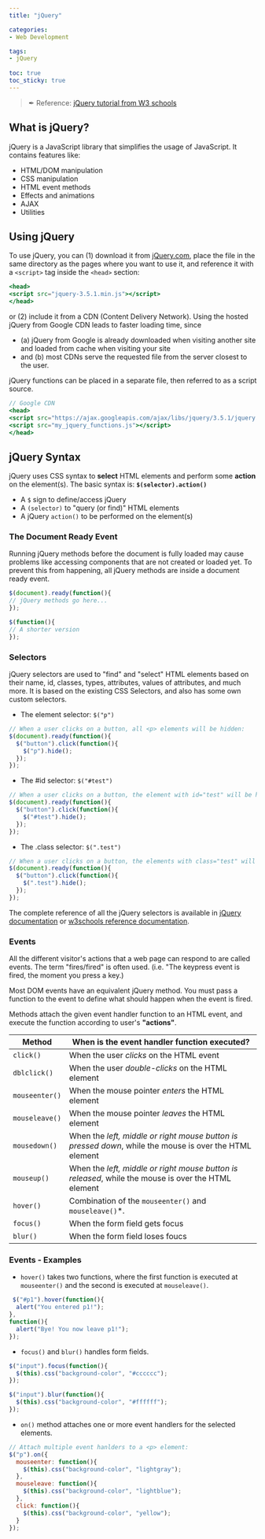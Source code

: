 ```yaml
---
title: "jQuery"

categories: 
- Web Development

tags:
- jQuery
  
toc: true
toc_sticky: true
---
```


> ✒ Reference: [jQuery tutorial from W3 schools](https://www.w3schools.com/jquERy/default.asp)

## What is jQuery?

jQuery is a JavaScript library that simplifies the usage of JavaScript. It contains features like:

- HTML/DOM manipulation
- CSS manipulation
- HTML event methods
- Effects and animations
- AJAX
- Utilities

## Using jQuery

To use jQuery, you can (1) download it from [jQuery.com](https://jquery.com/download/), place the file in the same directory as the pages where you want to use it, and reference it with a `<script>` tag inside the `<head>` section:

```jsx
<head>
<script src="jquery-3.5.1.min.js"></script>
</head>
```

or (2) include it from a CDN (Content Delivery Network). Using the hosted jQuery from Google CDN leads to faster loading time, since

- (a) jQuery from Google is already downloaded when visiting another site and loaded from cache when visiting your site
- and (b) most CDNs serve the requested file from the server closest to the user.

jQuery functions can be placed in a separate file, then referred to as a script source.

```jsx
// Google CDN
<head>
<script src="https://ajax.googleapis.com/ajax/libs/jquery/3.5.1/jquery.min.js"></script>
<script src="my_jquery_functions.js"></script>
</head>
```

## jQuery Syntax

jQuery uses CSS syntax to **select** HTML elements and perform some **action** on the element(s).
The basic syntax is: **`$(selector).action()`**

- A `$` sign to define/access jQuery
- A `(selector)` to "query (or find)" HTML elements
- A jQuery `action()` to be performed on the element(s)

### The Document Ready Event

Running jQuery methods before the document is fully loaded may cause problems like accessing components that are not created or loaded yet. To prevent this from happening, all jQuery methods are inside a document ready event.

```jsx
$(document).ready(function(){
// jQuery methods go here...
});

$(function(){
// A shorter version
});
```

### Selectors

jQuery selectors are used to "find" and "select" HTML elements based on their name, id, classes, types, attributes, values of attributes, and much more. It is based on the existing CSS Selectors, and also has some own custom selectors.

- The element selector: `$("p")`

```jsx
// When a user clicks on a button, all <p> elements will be hidden:
$(document).ready(function(){
  $("button").click(function(){
    $("p").hide();
  });
});
```

- The #id selector: `$("#test")`

```jsx
// When a user clicks on a button, the element with id="test" will be hidden:
$(document).ready(function(){
  $("button").click(function(){
    $("#test").hide();
  });
});
```

- The .class selector: `$(".test")`

```jsx
// When a user clicks on a button, the elements with class="test" will be hidden:
$(document).ready(function(){
  $("button").click(function(){
    $(".test").hide();
  });
});
```

The complete reference of all the jQuery selectors is available in [jQuery documentation](https://api.jquery.com/) or [w3schools reference documentation](https://www.w3schools.com/jquERy/jquery_ref_overview.asp).

### Events

All the different visitor's actions that a web page can respond to are called events. The term "fires/fired" is often used. (i.e. "The keypress event is fired, the moment you press a key.)

Most DOM events have an equivalent jQuery method. You must pass a function to the event to define what should happen when the event is fired.

Methods attach the given event handler function to an HTML event, and execute the function according to user's **"actions"**.  

Method | When is the event handler function executed? |
------- | -------|
`click()` | When the user *clicks* on the HTML event |
`dblclick()` | When the user *double-clicks* on the HTML element |
`mouseenter()` | When the mouse pointer *enters* the HTML element |
`mouseleave()` | When the mouse pointer *leaves* the HTML element |
`mousedown()` | When the *left, middle or right mouse button is pressed down*, while the mouse is over the HTML element |
`mouseup()` | When the *left, middle or right mouse button is released*, while the mouse is over the HTML element |
`hover()` | Combination of the `mouseenter()` and `mouseleave()`*. |
`focus()` | When the form field gets focus |
`blur()` | When the form field loses foucs |

### Events - Examples

- `hover()` takes two functions, where the first function is executed at `mouseenter()` and the second is executed at `mouseleave()`.

```jsx
 $("#p1").hover(function(){
  alert("You entered p1!");
},
function(){
  alert("Bye! You now leave p1!");
});
```

- `focus()` and `blur()` handles form fields.

```jsx
$("input").focus(function(){
  $(this).css("background-color", "#cccccc");
});

$("input").blur(function(){
  $(this).css("background-color", "#ffffff");
});
```

- `on()` method attaches one or more event handlers for the selected elements.

```jsx
// Attach multiple event hanlders to a <p> element:
$("p").on({
  mouseenter: function(){
    $(this).css("background-color", "lightgray");
  },
  mouseleave: function(){
    $(this).css("background-color", "lightblue");
  },
  click: function(){
    $(this).css("background-color", "yellow");
  }
});
```

